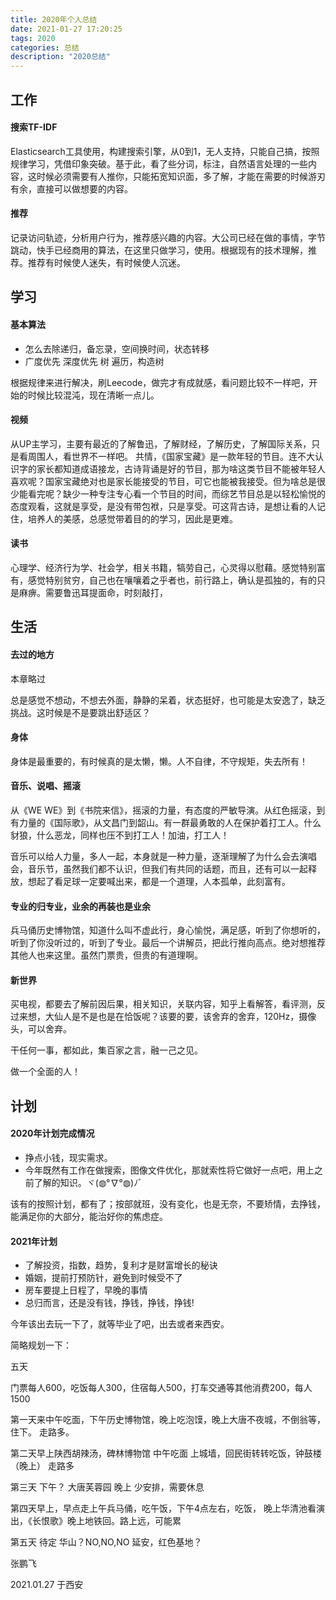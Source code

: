 ```yaml
---
title: 2020年个人总结
date: 2021-01-27 17:20:25
tags: 2020
categories: 总结
description: "2020总结"
---
```


## 工作

#### 搜索TF-IDF

Elasticsearch工具使用，构建搜索引擎，从0到1，无人支持，只能自己搞，按照规律学习，凭借印象突破。基于此，看了些分词，标注，自然语言处理的一些内容，这时候必须需要有人推你，只能拓宽知识面，多了解，才能在需要的时候游刃有余，直接可以做想要的内容。

#### 推荐

记录访问轨迹，分析用户行为，推荐感兴趣的内容。大公司已经在做的事情，字节跳动，快手已经商用的算法，在这里只做学习，使用。根据现有的技术理解，推荐。推荐有时候使人迷失，有时候使人沉迷。

#### 

## 学习

#### 基本算法

- 怎么去除递归，备忘录，空间换时间，状态转移
- 广度优先 深度优先 树 遍历，构造树

根据规律来进行解决，刷Leecode，做完才有成就感，看问题比较不一样吧，开始的时候比较混沌，现在清晰一点儿。

#### 视频

从UP主学习，主要有最近的了解鲁迅，了解财经，了解历史，了解国际关系，只是看周围人，看世界不一样吧。
共情，《国家宝藏》是一款年轻的节目。连不大认识字的家长都知道成语接龙，古诗背诵是好的节目，那为啥这类节目不能被年轻人喜欢呢？国家宝藏绝对也是家长能接受的节目，可它也能被我接受。但为啥总是很少能看完呢？缺少一种专注专心看一个节目的时间，而综艺节目总是以轻松愉悦的态度观看，这就是享受，是没有带包袱，只是享受。可这背古诗，是想让看的人记住，培养人的美感，总感觉带着目的的学习，因此是更难。


#### 读书

心理学、经济行为学、社会学，相关书籍，犒劳自己，心灵得以慰藉。感觉特别富有，感觉特别贫穷，自己也在嚷嚷着之乎者也，前行路上，确认是孤独的，有的只是麻痹。需要鲁迅耳提面命，时刻敲打，

## 生活

#### 去过的地方

本章略过

总是感觉不想动，不想去外面，静静的呆着，状态挺好，也可能是太安逸了，缺乏挑战。这时候是不是要跳出舒适区？

#### 身体

身体是最重要的，有时候真的是太懒，懒。人不自律，不守规矩，失去所有！

#### 音乐、说唱、摇滚

从《WE WE》到《书院来信》，摇滚的力量，有态度的严敏导演。从红色摇滚，到有力量的《国际歌》，从文昌门到韶山。有一群最勇敢的人在保护着打工人。什么豺狼，什么恶龙，同样也压不到打工人！加油，打工人！

音乐可以给人力量，多人一起，本身就是一种力量，逐渐理解了为什么会去演唱会，音乐节，虽然我们都不认识，但我们有共同的话题，而且，还有可以一起释放，想起了看足球一定要喊出来，都是一个道理，人本孤单，此刻富有。

#### 专业的归专业，业余的再装也是业余

兵马俑历史博物馆，知道什么叫不虚此行，身心愉悦，满足感，听到了你想听的，听到了你没听过的，听到了专业。最后一个讲解员，把此行推向高点。绝对想推荐其他人也来这里。虽然门票贵，但贵的有道理啊。

#### 新世界

买电视，都要去了解前因后果，相关知识，关联内容，知乎上看解答，看评测，反过来想，大仙人是不是也是在恰饭呢？该要的要，该舍弃的舍弃，120Hz，摄像头，可以舍弃。

干任何一事，都如此，集百家之言，融一己之见。

做一个全面的人！

#### 

## 计划

#### 2020年计划完成情况

- 挣点小钱，现实需求。
- 今年既然有工作在做搜索，图像文件优化，那就索性将它做好一点吧，用上之前了解的知识。ヾ(◍°∇°◍)ﾉﾞ

该有的按照计划，都有了；按部就班，没有变化，也是无奈，不要矫情，去挣钱，能满足你的大部分，能治好你的焦虑症。

#### 2021年计划

- 了解投资，指数，趋势，复利才是财富增长的秘诀
- 婚姻，提前打预防针，避免到时候受不了
- 房车要提上日程了，早晚的事情
- 总归而言，还是没有钱，挣钱，挣钱，挣钱!

今年该出去玩一下了，就等毕业了吧，出去或者来西安。


简略规划一下：

五天

门票每人600，吃饭每人300，住宿每人500，打车交通等其他消费200，每人1500

第一天来中午吃面，下午历史博物馆，晚上吃泡馍，晚上大唐不夜城，不倒翁等，住下。 走路多。

第二天早上陕西胡辣汤，碑林博物馆 中午吃面 上城墙，回民街转转吃饭，钟鼓楼（晚上） 走路多

第三天 下午？   大唐芙蓉园 晚上  少安排，需要休息

第四天早上，早点走上午兵马俑，吃午饭，下午4点左右，吃饭， 晚上华清池看演出，《长恨歌》晚上地铁回。路上远，可能累

第五天 待定 华山？NO,NO,NO 延安，红色基地？





张鹏飞

2021.01.27 于西安











